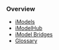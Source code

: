 ### Overview
- [iModels](./iModels.md)
- [iModelHub](./imodelHub.md)
- [iModel Bridges](./imodel-bridges.md)
- [Glossary](../learning/glossary.md)
